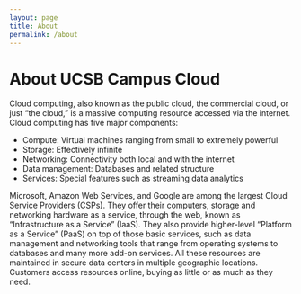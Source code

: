```yaml
---
layout: page
title: About
permalink: /about
---
```


# About UCSB Campus Cloud

Cloud computing, also known as the public cloud, the commercial cloud, or just “the cloud,” is a massive computing resource accessed via the internet.
Cloud computing has five major components:

*   Compute: Virtual machines ranging from small to extremely powerful
*   Storage: Effectively infinite
*   Networking: Connectivity both local and with the internet
*   Data management: Databases and related structure
*   Services: Special features such as streaming data analytics

Microsoft, Amazon Web Services, and Google are among the largest Cloud Service Providers (CSPs).
They offer their computers, storage and networking hardware as a service, through the web, known as “Infrastructure as a Service” (IaaS).
They also provide higher-level “Platform as a Service” (PaaS) on top of those basic services, such as data management and networking tools that range from operating systems to databases and many more add-on services.
All these resources are maintained in secure data centers in multiple geographic locations. Customers access resources online, buying as little or as much as they need.
